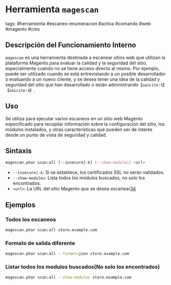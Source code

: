 # Herramienta `magescan`

tags: #herramienta #escaneo-enumeracion #activa #comando #web #magento #cms 

## Descripción del Funcionamiento Interno
`magescan` es una herramienta destinada a escanear sitios web que utilizan la plataforma Magento para evaluar la calidad y la seguridad del sitio, especialmente cuando no se tiene acceso directo al mismo. Por ejemplo, puede ser utilizado cuando se está entrevistando a un posible desarrollador o evaluando a un nuevo cliente, y se desea tener una idea de la calidad y seguridad del sitio que han desarrollado o están administrando&#8203;``【oaicite:5】``&#8203;&#8203;``【oaicite:4】``&#8203;.

## Uso
Se utiliza para ejecutar varios escaneos en un sitio web Magento especificado para recopilar información sobre la configuración del sitio, los módulos instalados, y otras características que pueden ser de interés desde un punto de vista de seguridad y calidad.

## Sintaxis
```bash
magescan.phar scan:all [--insecure|-k] [--show-modules] <url>
```
- `--insecure|-k`: Si se establece, los certificados SSL no serán validados.
- `--show-modules`: Lista todos los módulos buscados, no solo los encontrados.
- `<url>`: La URL del sitio Magento que se desea escanear​[3](https://www.kitploit.com/2018/03/magescan-scan-magento-site-for.html#:~:text=scan%3Aall%20%24%20magescan.phar%20scan%3Aall%20%5B,not%20just%20those%20found%20scan%3Acatalog)​​[4](https://www.buaq.net/go-637.html#:~:text=Usage%20%24%20magescan,SSL%20certificates%20won%27t%20be%20validated)​

## Ejemplos

### Todos los escaneos
```bash
magescan.phar scan:all store.example.com
```
### Formato de salida diferente
```bash
magescan.phar scan:all --format=json store.example.com
```

### Listar todos los modulos buscados(No solo los encontrados)
```bash
magescan.phar scan:all --show-modules store.example.com
```
